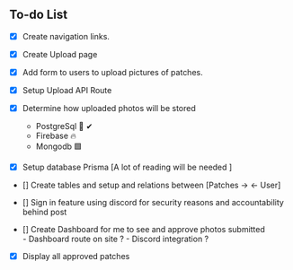 ## To-do List

- [x] Create navigation links.

- [x] Create Upload page

- [x] Add form to users to upload pictures of patches.

- [x] Setup Upload API Route

- [x] Determine how uploaded photos will be stored
     - PostgreSql 🐘️ ✔
     - Firebase 🔥  
     - Mongodb  🟩 

- [x] Setup database Prisma [A lot of reading will be needed ]

- [] Create tables and setup and relations between [Patches -> <- User] 

- [] Sign in feature using discord for security reasons and accountability behind post

- [] Create Dashboard for me to see and approve photos submitted  
       - Dashboard route on site ?
       - Discord integration ? 
    
- [x] Display all approved patches